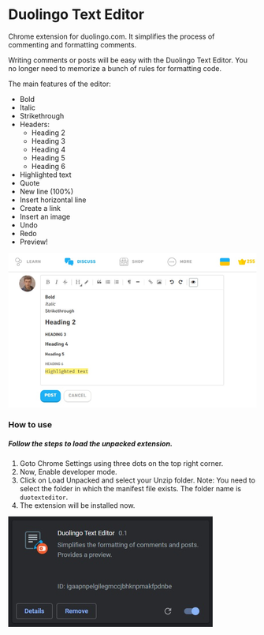 # Duolingo Text Editor

Chrome extension for duolingo.com. It simplifies the process of commenting and formatting comments.

Writing comments or posts will be easy with the Duolingo Text Editor. You no longer need to memorize a bunch of rules for formatting code.

The main features of the editor:
- Bold
- Italic
- Strikethrough
- Headers:
  - Heading 2
  - Heading 3
  - Heading 4
  - Heading 5
  - Heading 6
- Highlighted text
- Quote
- New line (100%)
- Insert horizontal line
- Create a link
- Insert an image
- Undo
- Redo
- Preview!

![duoling text editor](screenshots/screenshot-5.jpg)

### How to use

##### Follow the steps to load the unpacked extension.
1. Goto Chrome Settings using three dots on the top right corner.
2. Now, Enable developer mode.
3. Click on Load Unpacked and select your Unzip folder. Note: You need to select the folder in which the manifest file exists. The folder name is `duotexteditor`.
4. The extension will be installed now.

![chrome extension](screenshots/screenshot-6.jpg)